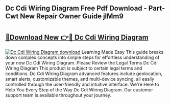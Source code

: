 ## Dc Cdi Wiring Diagram Free Pdf Download - Part-Cwt New Repair Owner Guide jlMm9

# <h2><a href="http://dft8uv7.blite.top/?on=Dc+Cdi+Wiring+Diagram">🔗Download New 👉🔴 Dc Cdi Wiring Diagram</a></h2>

[![Dc Cdi Wiring Diagram download](https://i.imgur.com/lujVjoI.png)](http://dft8uv7.blite.top/?on=Dc+Cdi+Wiring+Diagram)
Learning Made Easy This guide breaks down complex concepts into simple steps for effortless understanding of your new Dc Cdi Wiring Diagram. Please Review the Legal Terms Dc Cdi Wiring Diagram This product is subject to certain legal terms and conditions. Dc Cdi Wiring Diagram advanced features include geolocation, smart alerts, customizable themes, and multi-device syncing, all easily controlled through the user-friendly and intuitive interface. We're Here to Help You Every Step of the Way Dc Cdi Wiring Diagram. Our customer support team is available throughout your journey.
